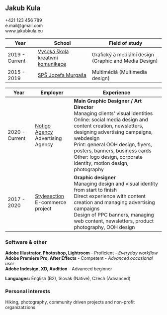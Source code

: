 <h2 class="subtitle">Jakub Kula</h2>
+421 123 456 789 <br>
e.mail@gmail.com <br>
www.jakubkula.eu<br>

|Year|School|Field of study|
|-|-|-|
| 2019 - Current | [Vysoká škola kreativní komunikace](www.vskk.cz) | Grafický a mediální design (Graphic and Media Design) |
| 2015 - 2019   | [SPŠ Jozefa Murgaša](www.spsjm.sk) | Multimédiá (Multimedia design) |

|Year|Employer|Experience|
|-|-|-|
2020 - Current|[Notigo Agency](www.spsjm.sk)<br>Advertising Agency |**Main Graphic Designer / Art Director**<br>Managing clients' visual identities<br>Online: social media design and content creation, newsletters, designing advertising campaigns, webdesign<br>Print: general OOH design, flyers, posters, banners, business cards<br>Other: logo design, corporate identity, motion design, photography
2017 - 2020|[Stylesection](www.style-shop.cz)<br>E-commerce project |**Graphic designer**<br>Managing design and visual identity from start to finish<br>Direct experience with content creation and managing advertising campaigns<br>Design of PPC banners, managing web content, newsletters, product photography, OOH design

<h3> Software & other </h3>

**Adobe Illustrator, Photoshop, Lightroom** - Proficient - *Everyday workflow* <br>
**Adobe Premiere Pro, After Effects** - Competent - *Advanced occasional user*<br>
**Adobe Indesign, XD, Audition** - Advanced beginner

**Languages:** English (B2), Slovak (Native), Czech (Advanced)

<h3> Personal interests </h3>

Hiking, photography, community driven projects and non-profit organizatzions
